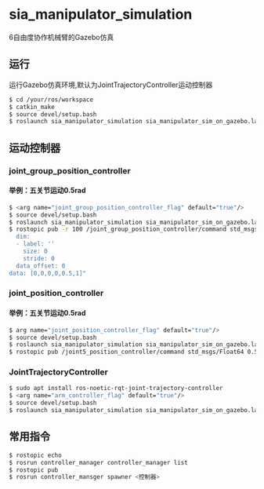# sia_manipulator_simulation

6自由度协作机械臂的Gazebo仿真


## 运行

运行Gazebo仿真环境,默认为JointTrajectoryController运动控制器

```bash
$ cd /your/ros/workspace
$ catkin_make
$ source devel/setup.bash
$ roslaunch sia_manipulator_simulation sia_manipulator_sim_on_gazebo.launch

```
## 运动控制器
### joint_group_position_controller  
#### 举例：五关节运动0.5rad
```bash
$ <arg name="joint_group_position_controller_flag" default="true"/>
$ source devel/setup.bash
$ roslaunch sia_manipulator_simulation sia_manipulator_sim_on_gazebo.launch
$ rostopic pub -r 100 /joint_group_position_controller/command std_msgs/Float64MultiArray "layout:
  dim:
  - label: ''
    size: 0
    stride: 0
  data_offset: 0
data: [0,0,0,0,0.5,1]" 

```
### joint_position_controller  
#### 举例：五关节运动0.5rad
```bash
$ arg name="joint_position_controller_flag" default="true"/>
$ source devel/setup.bash
$ roslaunch sia_manipulator_simulation sia_manipulator_sim_on_gazebo.launch
$ rostopic pub /joint5_position_controller/command std_msgs/Float64 0.5

```
### JointTrajectoryController  
```bash
$ sudo apt install ros-noetic-rqt-joint-trajectory-controller
$ <arg name="arm_controller_flag" default="true"/>
$ source devel/setup.bash
$ roslaunch sia_manipulator_simulation sia_manipulator_sim_on_gazebo.launch

```
## 常用指令
```bash
$ rostopic echo
$ rosrun controller_manager controller_manager list
$ rostopic pub
$ rosrun controller_mansger spawner <控制器>

```